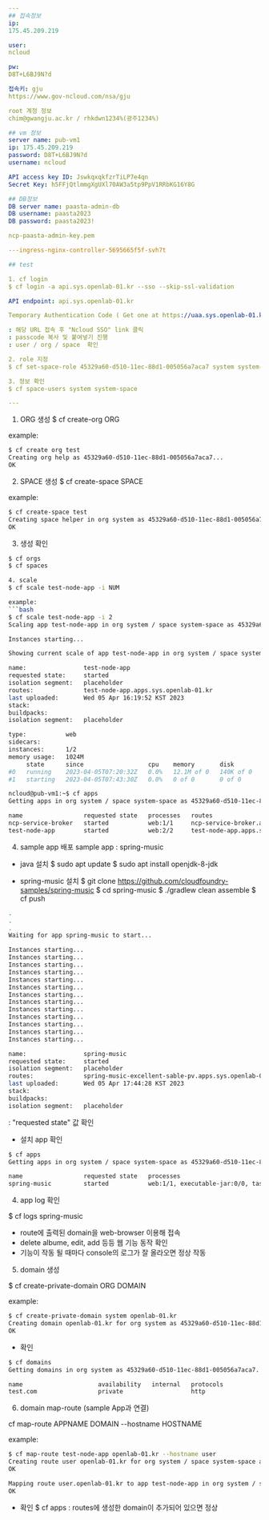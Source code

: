 ```yaml
---
## 접속정보
ip:
175.45.209.219

user:
ncloud

pw:
D8T+L6BJ9N?d

접속키: gju
https://www.gov-ncloud.com/nsa/gju

root 계정 정보
chim@gwangju.ac.kr / rhkdwn1234%(광주1234%)

## vm 정보
server name: pub-vm1
ip: 175.45.209.219
password: D8T+L6BJ9N?d
username: ncloud

API access key ID: JswkqxqkfzrTiLP7e4qn
Secret Key: h5FFjQtlmmgXgUXl70AW3a5tp9PpV1RRbKG16Y8G

## DB정보
DB server name: paasta-admin-db
DB username: paasta2023
DB password: paasta2023!

ncp-paasta-admin-key.pem

---ingress-nginx-controller-5695665f5f-svh7t

## test

1. cf login
$ cf login -a api.sys.openlab-01.kr --sso --skip-ssl-validation

API endpoint: api.sys.openlab-01.kr

Temporary Authentication Code ( Get one at https://uaa.sys.openlab-01.kr/passcode ):

: 해당 URL 접속 후 "Ncloud SSO" link 클릭 
: passcode 복사 및 붙여넣기 진행
: user / org / space  확인 

2. role 지정
$ cf set-space-role 45329a60-d510-11ec-88d1-005056a7aca7 system system-space SpaceDeveloper

3. 정보 확인
$ cf space-users system system-space

---
```



1. ORG 생성
$ cf create-org ORG

example:
```bash
$ cf create org test
Creating org help as 45329a60-d510-11ec-88d1-005056a7aca7...
OK
``` 

2. SPACE 생성
$ cf create-space SPACE


example:
```bash
$ cf create-space test
Creating space helper in org system as 45329a60-d510-11ec-88d1-005056a7aca7...
OK
```

3. 생성 확인
```bash
$ cf orgs
$ cf spaces

4. scale 
$ cf scale test-node-app -i NUM

example:
```bash
$ cf scale test-node-app -i 2
Scaling app test-node-app in org system / space system-space as 45329a60-d510-11ec-88d1-005056a7aca7...

Instances starting...

Showing current scale of app test-node-app in org system / space system-space as 45329a60-d510-11ec-88d1-005056a7aca7...

name:                test-node-app
requested state:     started
isolation segment:   placeholder
routes:              test-node-app.apps.sys.openlab-01.kr
last uploaded:       Wed 05 Apr 16:19:52 KST 2023
stack:
buildpacks:
isolation segment:   placeholder

type:           web
sidecars:
instances:      1/2
memory usage:   1024M
     state      since                  cpu    memory       disk        logging      details
#0   running    2023-04-05T07:20:32Z   0.0%   12.1M of 0   140K of 0   0/s of 0/s
#1   starting   2023-04-05T07:43:30Z   0.0%   0 of 0       0 of 0      0/s of 0/s

ncloud@pub-vm1:~$ cf apps
Getting apps in org system / space system-space as 45329a60-d510-11ec-88d1-005056a7aca7...

name                 requested state   processes   routes
ncp-service-broker   started           web:1/1     ncp-service-broker.apps.sys.openlab-01.kr
test-node-app        started           web:2/2     test-node-app.apps.sys.openlab-01.kr

```


4. sample app 배포
sample app : spring-music


- java 설치
$ sudo apt update
$ sudo apt install openjdk-8-jdk

- spring-music 설치
$  git clone https://github.com/cloudfoundry-samples/spring-music
$ cd spring-music
$ ./gradlew clean assemble
$ cf push

```bash
.
.
.
Waiting for app spring-music to start...

Instances starting...
Instances starting...
Instances starting...
Instances starting...
Instances starting...
Instances starting...
Instances starting...
Instances starting...
Instances starting...
Instances starting...
Instances starting...
Instances starting...
Instances starting...

name:                spring-music
requested state:     started
isolation segment:   placeholder
routes:              spring-music-excellent-sable-pv.apps.sys.openlab-01.kr
last uploaded:       Wed 05 Apr 17:44:28 KST 2023
stack:
buildpacks:
isolation segment:   placeholder
```

: "requested state" 값 확인

- 설치 app 확인
```bash
$ cf apps
Getting apps in org system / space system-space as 45329a60-d510-11ec-88d1-005056a7aca7...

name                 requested state   processes                               routes
spring-music         started           web:1/1, executable-jar:0/0, task:0/0   spring-music-excellent-sable-pv.apps.sys.openlab-01.kr
```

4. app log 확인

$ cf logs spring-music 

- route에 출력된 domain을 web-browser 이용해 접속 
- delete albume, edit, add 등등 웹 기능 동작 확인
- 기능이 작동 될 때마다 console의 로그가 잘 올라오면 정상 작동

5. domain 생성

$ cf create-private-domain ORG DOMAIN

example:
```bash
$ cf create-private-domain system openlab-01.kr
Creating domain openlab-01.kr for org system as 45329a60-d510-11ec-88d1-005056a7aca7...
OK
```

- 확인

```bash
$ cf domains
Getting domains in org system as 45329a60-d510-11ec-88d1-005056a7aca7...

name                     availability   internal   protocols
test.com                 private                   http
```

6. domain map-route (sample App과 연결)

cf map-route APPNAME DOMAIN --hostname HOSTNAME

example:
```bash
$ cf map-route test-node-app openlab-01.kr --hostname user
Creating route user openlab-01.kr for org system / space system-space as 45329a60-d510-11ec-88d1-005056a7aca7...
OK

Mapping route user.openlab-01.kr to app test-node-app in org system / space system-space as 45329a60-d510-11ec-88d1-005056a7aca7...
OK
```

- 확인
$ cf apps
: routes에 생성한 domain이 추가되어 있으면 정상
